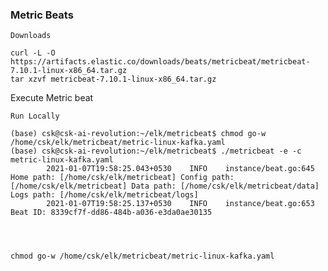 ### Metric Beats

    Downloads
    
    curl -L -O https://artifacts.elastic.co/downloads/beats/metricbeat/metricbeat-7.10.1-linux-x86_64.tar.gz
    tar xzvf metricbeat-7.10.1-linux-x86_64.tar.gz
    

Execute Metric beat

    Run Locally
    
    (base) csk@csk-ai-revolution:~/elk/metricbeat$ chmod go-w /home/csk/elk/metricbeat/metric-linux-kafka.yaml
    (base) csk@csk-ai-revolution:~/elk/metricbeat$ ./metricbeat -e -c metric-linux-kafka.yaml 
            2021-01-07T19:58:25.043+0530	INFO	instance/beat.go:645	Home path: [/home/csk/elk/metricbeat] Config path: [/home/csk/elk/metricbeat] Data path: [/home/csk/elk/metricbeat/data] Logs path: [/home/csk/elk/metricbeat/logs]
            2021-01-07T19:58:25.137+0530	INFO	instance/beat.go:653	Beat ID: 8339cf7f-dd86-484b-a036-e3da0ae30135


    
    
    chmod go-w /home/csk/elk/metricbeat/metric-linux-kafka.yaml
